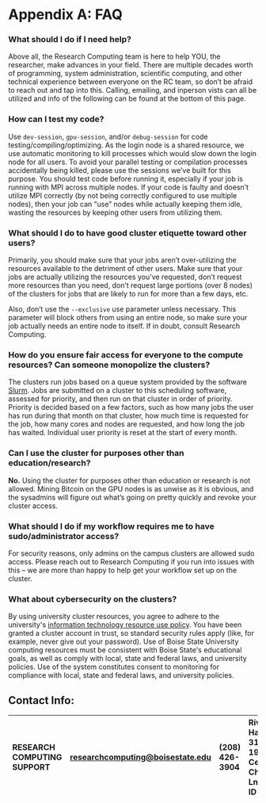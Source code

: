 # Appendix A: FAQ

### **What should I do if I need help?**

Above all, the Research Computing team is here to help YOU, the researcher, make advances in your field. There are multiple decades worth of programming, system administration, scientific computing, and other technical experience between everyone on the RC team, so don’t be afraid to reach out and tap into this. Calling, emailing, and inperson vists can all be utilized and info of the following can be found at the bottom of this page. 

### **How can I test my code?**

Use `dev-session`, `gpu-session`, and/or `debug-session` for code testing/compiling/optimizing. As the login node is a shared resource, we use automatic monitoring to kill processes which would slow down the login node for all users. To avoid your parallel testing or compilation processes accidentally being killed, please use the sessions we’ve built for this purpose. You should test code before running it, especially if your job is running with MPI across multiple nodes. If your code is faulty and doesn’t utilize MPI correctly (by not being correctly configured to use multiple nodes), then your job can “use” nodes while actually keeping them idle, wasting the resources by keeping other users from utilizing them.

### **What should I do to have good cluster etiquette toward other users?**

Primarily, you should make sure that your jobs aren’t over-utilizing the resources available to the detriment of other users. Make sure that your jobs are actually utilizing the resources you’ve requested, don’t request more resources than you need, don’t request large portions (over 8 nodes) of the clusters for jobs that are likely to run for more than a few days, etc.

Also, don’t use the `--exclusive` use parameter unless necessary. This parameter will block others from using an entire node, so make sure your job actually needs an entire node to itself. If in doubt, consult Research Computing.

### **How do you ensure fair access for everyone to the compute resources? Can someone monopolize the clusters?**

The clusters run jobs based on a queue system provided by the software [Slurm](https://slurm.schedmd.com/documentation.html). Jobs are submitted on a cluster to this scheduling software, assessed for priority, and then run on that cluster in order of priority. Priority is decided based on a few factors, such as how many jobs the user has run during that month on that cluster, how much time is requested for the job, how many cores and nodes are requested, and how long the job has waited. Individual user priority is reset at the start of every month.

### **Can I use the cluster for purposes other than education/research?**

**No.** Using the cluster for purposes other than education or research is not allowed. Mining Bitcoin on the GPU nodes is as unwise as it is obvious, and the sysadmins will figure out what’s going on pretty quickly and revoke your cluster access.

### **What should I do if my workflow requires me to have sudo/administrator access?**

For security reasons, only admins on the campus clusters are allowed sudo access. Please reach out to Research Computing if you run into issues with this – we are more than happy to help get your workflow set up on the cluster.

### **What about cybersecurity on the clusters?**

By using university cluster resources, you agree to adhere to the university's [information technology resource use policy](https://www.boisestate.edu/policy/information-technology/information-technology-resource-use/). You have been granted a cluster account in trust, so standard security rules apply (like, for example, never give out your password). Use of Boise State University computing resources must be consistent with Boise State's educational goals, as well as comply with local, state and federal laws, and university policies. Use of the system constitutes consent to monitoring for compliance with local, state and federal laws, and university policies.

## Contact Info:

|RESEARCH COMPUTING SUPPORT| researchcomputing@boisestate.edu|(208) 426-3904| Riverfront Hall, Suite 319, 1987 W Cesar Chavez Ln, Boise, ID 83725 |
| :---                     | :---                            | :---         | :---                                                                | 
